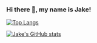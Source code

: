 ### Hi there 👋, my name is Jake!


[![Top Langs](https://github-readme-stats.vercel.app/api/top-langs/?username=dnovelli1&theme=merko)](https://github.com/anuraghazra/github-readme-stats)



[![Jake's GitHub stats](https://github-readme-stats.vercel.app/api?username=dnovelli1&theme=merko)](https://github.com/dnovelli1)
<!--
**dnovelli1/dnovelli1** is a ✨ _special_ ✨ repository because its `README.md` (this file) appears on your GitHub profile.

Here are some ideas to get you started:

- 🔭 I’m currently working on ...
- 🌱 I’m currently learning ...
- 👯 I’m looking to collaborate on ...
- 🤔 I’m looking for help with ...
- 💬 Ask me about ...
- 📫 How to reach me: ...
- 😄 Pronouns: ...
- ⚡ Fun fact: ...
-->
